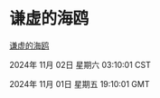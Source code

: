 # 谦虚的海鸥
[谦虚的海鸥](http://219.139.197.74:56308/qxdho/course/base/hotlink/index.php)

2024年 11月 02日 星期六 03:10:01 CST

2024年 11月 01日 星期五 19:10:01 GMT
